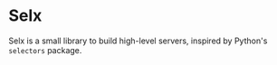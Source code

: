 # Selx
Selx is a small library to build high-level servers, inspired by Python's `selectors` package.
